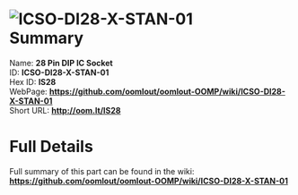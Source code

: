 
![ICSO-DI28-X-STAN-01](https://github.com/oomlout/oomlout-OOMP/blob/master/parts/ICSO-DI28-X-STAN-01/ICSO-DI28-X-STAN-01_420.jpg)   
Summary
=================
  
Name: __28 Pin DIP IC Socket__    
ID: __ICSO-DI28-X-STAN-01__   
Hex ID: __IS28__   
WebPage: __https://github.com/oomlout/oomlout-OOMP/wiki/ICSO-DI28-X-STAN-01__   
Short URL: __http://oom.lt/IS28__   

Full Details
==========================
Full summary of this part can be found in the wiki:   
__https://github.com/oomlout/oomlout-OOMP/wiki/ICSO-DI28-X-STAN-01__    


